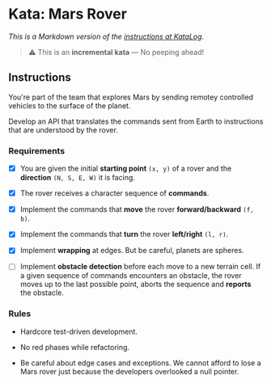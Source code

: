 # Kata: Mars Rover

_This is a Markdown version of the [instructions at KataLog](https://kata-log.rocks/mars-rover-kata)_.

> ⚠ This is an **incremental kata** — No peeping ahead!

## Instructions

You're part of the team that explores Mars by sending remotey controlled vehicles to the surface of the planet.

Develop an API that translates the commands sent from Earth to instructions that are understood by the rover.

### Requirements

- [x] You are given the initial **starting point** `(x, y)` of a rover and the **direction** `(N, S, E, W)` it is facing.

- [x] The rover receives a character sequence of **commands**.

- [x] Implement the commands that **move** the rover **forward/backward** `(f, b)`.

- [x] Implement the commands that **turn** the rover **left/right** `(l, r)`.

- [x] Implement **wrapping** at edges. But be careful, planets are spheres.

- [ ] Implement **obstacle detection** before each move to a new terrain cell. If a given sequence of commands encounters an obstacle, the rover moves up to the last possible point, aborts the sequence and **reports** the obstacle.

### Rules

- Hardcore test-driven development.

- No red phases while refactoring.

- Be careful about edge cases and exceptions. We cannot afford to lose a Mars rover just because the developers overlooked a null pointer.

